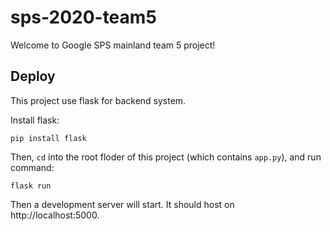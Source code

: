 # sps-2020-team5

Welcome to Google SPS mainland team 5 project!

## Deploy

This project use flask for backend system.

Install flask:

    pip install flask

Then, `cd` into the root floder of this project (which contains `app.py`), and run command:

    flask run

Then a development server will start. It should host on http://localhost:5000.

